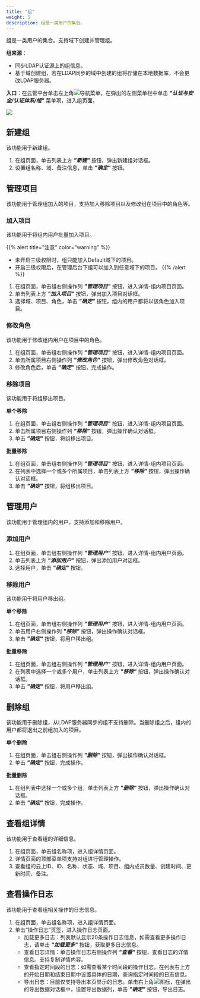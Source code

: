 ```yaml
---
title: "组"
weight: 5
description: 组是一类用户的集合。
---
```


组是一类用户的集合。支持域下创建并管理组。

**组来源**：

- 同步LDAP认证源上的组信息。
- 基于域创建组，若在LDAP同步的域中创建的组将存储在本地数据库，不会更改LDAP服务器。

**入口**：在云管平台单击左上角![](../../../images/intro/nav.png)导航菜单，在弹出的左侧菜单栏中单击 **_"认证与安全/认证体系/组"_** 菜单项，进入组页面。

![](../../../images/iam/group.png)


## 新建组

该功能用于新建组。

1. 在组页面，单击列表上方 **_"新建"_** 按钮，弹出新建组对话框。
2. 设置组名称、域、备注信息，单击 **_"确定"_** 按钮。

## 管理项目

该功能用于管理组加入的项目，支持加入移除项目以及修改组在项目中的角色等。

### 加入项目

该功能用于将组内用户批量加入项目。

{{% alert title="注意" color="warning" %}}
- 未开启三级权限时，组只能加入Default域下的项目。
- 开启三级权限后，在管理后台下组可以加入到任意域下的项目。
{{% /alert %}}

1. 在组页面，单击组右侧操作列 **_"管理项目"_** 按钮，进入详情-组内项目页面。
2. 单击列表上方 **_"加入项目"_** 按钮，弹出加入项目对话框。
3. 选择域、项目、角色，单击 **_"确定"_** 按钮，组内的用户都将以该角色加入项目。

### 修改角色

该功能用于修改组内用户在项目中的角色。

1. 在组页面，单击组右侧操作列 **_"管理项目"_** 按钮，进入详情-组内项目页面。
2. 单击所属项目右侧操作列 **_"修改角色"_** 按钮，弹出修改角色对话框。
3. 修改角色后，单击 **_"确定"_** 按钮，完成操作。

### 移除项目

该功能用于将组移出项目。

**单个移除**

1. 在组页面，单击组右侧操作列 **_"管理项目"_** 按钮，进入详情-组内项目页面。
2. 单击所属项目右侧操作列 **_"移除"_** 按钮，弹出操作确认对话框。
3. 单击 **_"确定"_** 按钮，将组移出项目。

**批量移除**

1. 在组页面，单击组右侧操作列 **_"管理项目"_** 按钮，进入详情-组内项目页面。
2. 在列表中选择一个或多个所属项目，单击列表上方 **_"移除"_** 按钮，弹出操作确认对话框。
3. 单击 **_"确定"_** 按钮，将组移出项目。

## 管理用户

该功能用于管理组内的用户，支持添加和移除用户。

### 添加用户

1. 在组页面，单击组右侧操作列 **_"管理用户"_** 按钮，进入详情-组内用户页面。
2. 单击列表上方 **_"添加用户"_** 按钮，弹出添加用户对话框。
3. 选择用户，单击 **_"确定"_** 按钮。

### 移除用户

该功能用于将用户移出组。

**单个移除**

1. 在组页面，单击组右侧操作列 **_"管理用户"_** 按钮，进入详情-组内用户页面。
2. 单击用户右侧操作列 **_"移除"_** 按钮，弹出操作确认对话框。
3. 单击 **_"确定"_** 按钮，将用户移出组。

**批量移除**

1. 在组页面，单击组右侧操作列 **_"管理用户"_** 按钮，进入详情-组内用户页面。
2. 在列表中选择一个或多个用户，单击列表上方 **_"移除"_** 按钮，弹出操作确认对话框。
4. 单击 **_"确定"_** 按钮，将用户移出组。

## 删除组

该功能用于删除组，从LDAP服务器同步的组不支持删除。当删除组之后，组内的用户都将退出之前组加入的项目。

**单个删除**

1. 在组页面，单击组右侧操作列 **_"删除"_** 按钮，弹出操作确认对话框。
2. 单击 **_"确定"_** 按钮，完成操作。
   
**批量删除**

1. 在组列表中选择一个或多个组，单击列表上方 **_"删除"_** 按钮，弹出操作确认对话框。
2. 单击 **_"确定"_** 按钮，完成操作。

## 查看组详情

该功能用于查看组的详细信息。

1. 在组页面，单击组名称项，进入组详情页面。
2. 详情页面的顶部菜单项支持对组进行管理操作。
3. 查看组的云上ID、ID、名称、状态、域、项目、组内成员数量、创建时间、更新时间、备注。

## 查看操作日志

该功能用于查看组相关操作的日志信息。

1. 在组页面，单击组名称项，进入组详情页面。
2. 单击“操作日志”页签，进入操作日志页面。
    - 加载更多日志：列表默认显示20条操作日志信息，如需查看更多操作日志，请单击 **_"加载更多"_** 按钮，获取更多日志信息。
    - 查看日志详情：单击操作日志右侧操作列 **_"查看"_** 按钮，查看日志的详情信息。支持复制详情内容。
    - 查看指定时间段的日志：如需查看某个时间段的操作日志，在列表右上方的开始日期和结束日期中设置具体的日期，查询指定时间段的日志信息。
    - 导出日志：目前仅支持导出本页显示的日志。单击右上角![](../../../images/system/download.png)图标，在弹出的导出数据对话框中，设置导出数据列，单击 **_"确定"_** 按钮，导出日志。
